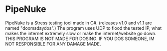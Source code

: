 # PipeNuke
PipeNuke is a Stress testing tool made in C#. (releases v1.0 and v1.1 are named "doomsdaydos".)
The program uses UDP to flood the tested IP, what makes the internet extremely slow or make the internet/website go down.
THIS PROGRAM IS NOT MADE FOR DOSING. IF YOU DOS SOMEONE, IM NOT RESPONSIBLE FOR ANY DAMAGE MADE.
